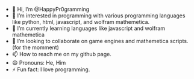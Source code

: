 - 👋 Hi, I’m @HappyPr0gramming
- 👀 I’m interested in programming with various programming languages like python, html, javascript, and wolfram mathemetica.
- 🌱 I’m currently learning languages like javascript and wolfram mathemetica
- 💞️ I’m looking to collaborate on game engines and mathemetica scripts. (for the momment)
- 📫 How to reach me on my github page.
- 😄 Pronouns: He, Him
- ⚡ Fun fact: I love programming.

<!---
HappyPr0gramming/HappyPr0gramming is a ✨ special ✨ repository because its `README.md` (this file) appears on your GitHub profile.
You can click the Preview link to take a look at your changes.
--->
